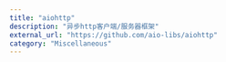 ```yaml
---
title: "aiohttp"
description: "异步http客户端/服务器框架"
external_url: "https://github.com/aio-libs/aiohttp"
category: "Miscellaneous"
---
```

